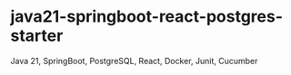 # java21-springboot-react-postgres-starter
Java 21, SpringBoot, PostgreSQL, React, Docker, Junit, Cucumber
